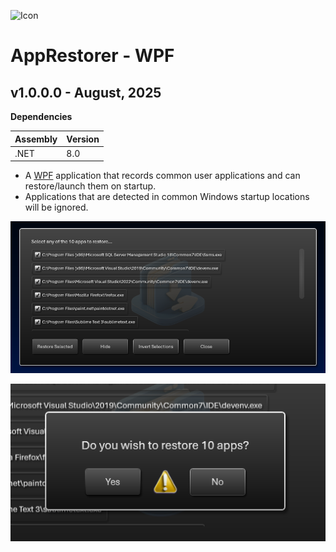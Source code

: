 ![Icon](./src/AppIcon.ico)

# AppRestorer - WPF

## v1.0.0.0 - August, 2025
**Dependencies**

| Assembly | Version |
| ---- | ---- |
| .NET | 8.0 |

- A [WPF](https://learn.microsoft.com/en-us/dotnet/desktop/wpf) application that records common user applications and can restore/launch them on startup.
- Applications that are detected in common Windows startup locations will be ignored.

![Screenshot](./Screenshot.png)

![CustomDialog](./Screenshot2.png)

